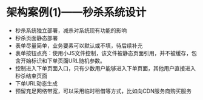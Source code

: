 # 架构案例(1)——秒杀系统设计 #

* 秒杀系统独立部署，减杀对系统现有功能的影响
* 秒杀页面静态部署
* 表单尽量简单，业务要素可以默认或不填，待后续补充
* 表单按钮点亮：使用小JS文件控制，该文件被静态页面引用，并不被缓存，包含开始标识和下单页面URL随机参数。
* 控制进入下单页面入口，只有少数用户能够进入下单页面，其他用户直接进入秒杀结束页面
* 下单URL动态生成
* 预留充足网络带宽，可以采用临时租借等方式，比如向CDN服务商购买服务

